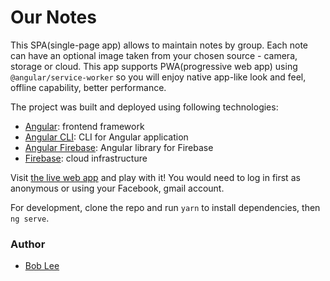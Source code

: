# Our Notes

This SPA(single-page app) allows to maintain notes by group. Each note can have an optional image taken from your chosen source - camera, storage or cloud. This app supports PWA(progressive web app) using `@angular/service-worker` so you will enjoy native app-like look and feel, offline capability, better performance. 

The project was built and deployed using following technologies:
* [Angular](https://angular.io/): frontend framework
* [Angular CLI](https://github.com/angular/angular-cli): CLI for Angular application
* [Angular Firebase](https://github.com/angular/angularfire2): Angular library for Firebase
* [Firebase](https://firebase.google.com/): cloud infrastructure

Visit [the live web app](https://ng-notes-abb75.firebaseapp.com/) and play with it! You would need to log in first as anonymous or using your Facebook, gmail account.

For development, clone the repo and run `yarn` to install dependencies, then `ng serve`.

### Author
* [Bob Lee](mailto:bob.bumsuk.lee@gmail.com)

